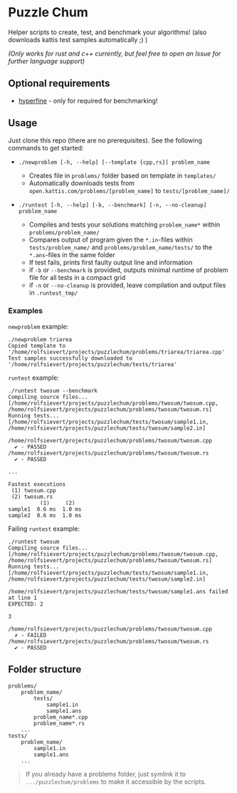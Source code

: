 # Puzzle Chum

Helper scripts to create, test, and benchmark your algorithms! (also downloads kattis test samples automatically ;) )

*(Only works for rust and c++ currently, but feel free to open an Issue for further language support)*


## Optional requirements

- [hyperfine](https://github.com/sharkdp/hyperfine) - only for required for benchmarking!


## Usage

Just clone this repo (there are no prerequisites). See the following commands to get started:

- `./newproblem [-h, --help] [--template {cpp,rs}] problem_name`
    - Creates file in `problems/` folder based on template in `templates/`
    - Automatically downloads tests from `open.kattis.com/problems/[problem_name]` to `tests/[problem_name]/`

- `./runtest [-h, --help] [-b, --benchmark] [-n, --no-cleanup] problem_name`
    - Compiles and tests your solutions matching `problem_name*` within `problems/problem_name/`
    - Compares output of program given the `*.in`-files within `tests/problem_name/` and `problems/problem_name/tests/` to the `*.ans`-files in the same folder
    - If test fails, prints first faulty output line and information
    - if `-b` or `--benchmark` is provided, outputs minimal runtime of problem file for all tests in a compact grid
    - if `-n` or `--no-cleanup` is provided, leave compilation and output files in `.runtest_tmp/`


### Examples

`newproblem` example:
```
./newproblem triarea
Copied template to '/home/rolfsievert/projects/puzzlechum/problems/triarea/triarea.cpp'
Test samples successfully downloaded to '/home/rolfsievert/projects/puzzlechum/tests/triarea'
```

`runtest` example:
```
./runtest twosum --benchmark
Compiling source files... [/home/rolfsievert/projects/puzzlechum/problems/twosum/twosum.cpp, /home/rolfsievert/projects/puzzlechum/problems/twosum/twosum.rs]
Running tests... [/home/rolfsievert/projects/puzzlechum/tests/twosum/sample1.in, /home/rolfsievert/projects/puzzlechum/tests/twosum/sample2.in]

/home/rolfsievert/projects/puzzlechum/problems/twosum/twosum.cpp
  ✔ - PASSED
/home/rolfsievert/projects/puzzlechum/problems/twosum/twosum.rs
  ✔ - PASSED

...

Fastest executions
 (1) twosum.cpp
 (2) twosum.rs
          (1)     (2)
sample1  0.6 ms  1.0 ms
sample2  0.6 ms  1.0 ms
```

Failing `runtest` example:

```
./runtest twosum
Compiling source files... [/home/rolfsievert/projects/puzzlechum/problems/twosum/twosum.cpp, /home/rolfsievert/projects/puzzlechum/problems/twosum/twosum.rs]
Running tests... [/home/rolfsievert/projects/puzzlechum/tests/twosum/sample1.in, /home/rolfsievert/projects/puzzlechum/tests/twosum/sample2.in]

/home/rolfsievert/projects/puzzlechum/tests/twosum/sample1.ans failed at line 1
EXPECTED: 2

3

/home/rolfsievert/projects/puzzlechum/problems/twosum/twosum.cpp
  ✗ - FAILED
/home/rolfsievert/projects/puzzlechum/problems/twosum/twosum.rs
  ✔ - PASSED
```

## Folder structure

```
problems/
    problem_name/
        tests/
            sample1.in
            sample1.ans
        problem_name*.cpp
        problem_name*.rs
    ...
tests/
    problem_name/
        sample1.in
        sample1.ans
    ...
```

> If you already have a problems folder, just symlink it to `.../puzzlechum/problems` to make it accessible by the scripts.
